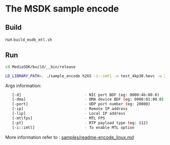 # The MSDK sample encode

## Build

run `build_msdk_mtl.sh`

## Run

```bash
cd MediaSDK/build/__bin/release

LD_LIBRARY_PATH=. ./sample_encode h265 -i::imtl -o test_4kp30.hevc -w 3840 -h 2160 -mtlfps 30 -d 0000:18:00.1 -ip 192.168.96.1 -lip 192.168.96.2 -port 20000 -pt 112 -y210 -ec::y210
```

Args information:

```bash
   [-d]                            - NIC port BDF (eg: 0000:4b:00.0)
   [-dma]                          - DMA device BDF (eg: 0000:01:00.0)
   [-port]                         - UDP port number (eg: 20000)
   [-ip]                           - Remote IP address
   [-lip]                          - Local IP address
   [-mtlfps]                       - MTL FPS
   [-pt]                           - RTP payload type (eg: 112)
   [-i::imtl]                      - To enable MTL option
```

More information refer to : [samples/readme-encode_linux.md](https://github.com/Intel-Media-SDK/MediaSDK/blob/master/doc/samples/readme-encode_linux.md)
